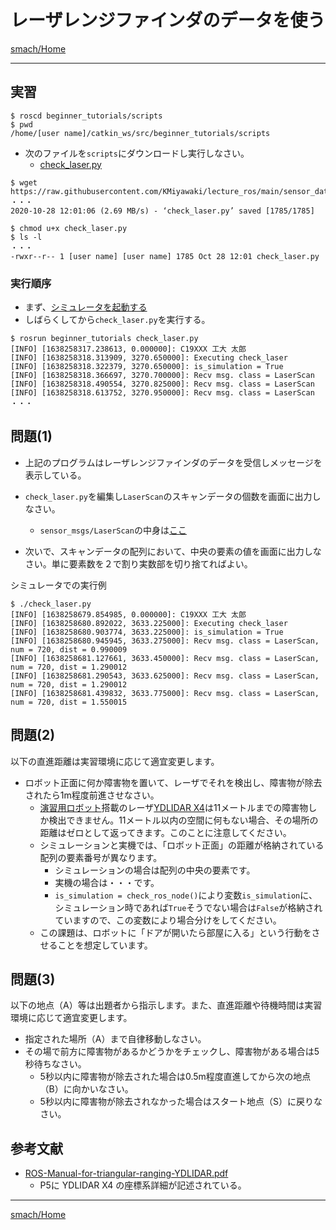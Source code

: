 # レーザレンジファインダのデータを使う

[smach/Home](Home.md)

---

## 実習

```shell
$ roscd beginner_tutorials/scripts
$ pwd
/home/[user name]/catkin_ws/src/beginner_tutorials/scripts
```

- 次のファイルを`scripts`にダウンロードし実行しなさい。
  - [check_laser.py](https://raw.githubusercontent.com/KMiyawaki/lecture_ros/main/sensor_data/laser/check_laser.py)

```shell
$ wget https://raw.githubusercontent.com/KMiyawaki/lecture_ros/main/sensor_data/laser/check_laser.py
・・・
2020-10-28 12:01:06 (2.69 MB/s) - ‘check_laser.py’ saved [1785/1785]

$ chmod u+x check_laser.py
$ ls -l
・・・
-rwxr--r-- 1 [user name] [user name] 1785 Oct 28 12:01 check_laser.py
```

### 実行順序

- まず、[シミュレータを起動する](../stage_simulator/stage_simulator_01.md)
- しばらくしてから`check_laser.py`を実行する。

```shell
$ rosrun beginner_tutorials check_laser.py
[INFO] [1638258317.238613, 0.000000]: C19XXX 工大 太郎
[INFO] [1638258318.313909, 3270.650000]: Executing check_laser
[INFO] [1638258318.322379, 3270.650000]: is_simulation = True
[INFO] [1638258318.366697, 3270.700000]: Recv msg. class = LaserScan
[INFO] [1638258318.490554, 3270.825000]: Recv msg. class = LaserScan
[INFO] [1638258318.613752, 3270.950000]: Recv msg. class = LaserScan
・・・
```

## 問題(1)

- 上記のプログラムはレーザレンジファインダのデータを受信しメッセージを表示している。

- `check_laser.py`を編集し`LaserScan`のスキャンデータの個数を画面に出力しなさい。
  - `sensor_msgs/LaserScan`の中身は[ここ](http://docs.ros.org/api/sensor_msgs/html/msg/LaserScan.html)
- 次いで、スキャンデータの配列において、中央の要素の値を画面に出力しなさい。単に要素数を２で割り実数部を切り捨てればよい。

シミュレータでの実行例

```shell
$ ./check_laser.py 
[INFO] [1638258679.854985, 0.000000]: C19XXX 工大 太郎
[INFO] [1638258680.892022, 3633.225000]: Executing check_laser
[INFO] [1638258680.903774, 3633.225000]: is_simulation = True
[INFO] [1638258680.945945, 3633.275000]: Recv msg. class = LaserScan, num = 720, dist = 0.990009
[INFO] [1638258681.127661, 3633.450000]: Recv msg. class = LaserScan, num = 720, dist = 1.290012
[INFO] [1638258681.290543, 3633.625000]: Recv msg. class = LaserScan, num = 720, dist = 1.290012
[INFO] [1638258681.439832, 3633.775000]: Recv msg. class = LaserScan, num = 720, dist = 1.550015
```

## 問題(2)

以下の直進距離は実習環境に応じて適宜変更します。

- ロボット正面に何か障害物を置いて、レーザでそれを検出し、障害物が除去されたら1m程度前進させなさい。
  - [演習用ロボット](https://github.com/KMiyawaki/oit_navigation_minibot_middle_01)搭載のレーザ[YDLIDAR X4](https://www.ydlidar.com/products/view/5.html)は11メートルまでの障害物しか検出できません。11メートル以内の空間に何もない場合、その場所の距離はゼロとして返ってきます。このことに注意してください。
  - シミュレーションと実機では、「ロボット正面」の距離が格納されている配列の要素番号が異なります。
    - シミュレーションの場合は配列の中央の要素です。
    - 実機の場合は・・・です。
    - `is_simulation = check_ros_node()`により変数`is_simulation`に、シミュレーション時であれば`True`そうでない場合は`False`が格納されていますので、この変数により場合分けをしてください。
  - この課題は、ロボットに「ドアが開いたら部屋に入る」という行動をさせることを想定しています。

## 問題(3)

以下の地点（A）等は出題者から指示します。また、直進距離や待機時間は実習環境に応じて適宜変更します。

- 指定された場所（A）まで自律移動しなさい。
- その場で前方に障害物があるかどうかをチェックし、障害物がある場合は5秒待ちなさい。
  - 5秒以内に障害物が除去された場合は0.5m程度直進してから次の地点（B）に向かいなさい。
  - 5秒以内に障害物が除去されなかった場合はスタート地点（S）に戻りなさい。

## 参考文献

- [ROS-Manual-for-triangular-ranging-YDLIDAR.pdf](https://www.generationrobots.com/media/ROS-Manual-for-triangular-ranging-YDLIDAR.pdf)
  - P5に YDLIDAR X4 の座標系詳細が記述されている。

---

[smach/Home](Home.md)
